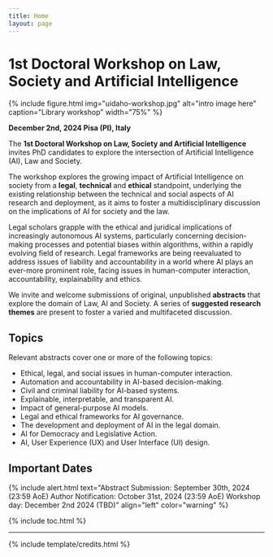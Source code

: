 ```yaml
---
title: Home
layout: page
---
```


# 1st Doctoral Workshop on Law, Society and Artificial Intelligence

{% include figure.html img="uidaho-workshop.jpg" alt="intro image here" caption="Library workshop" width="75%" %}


**December 2nd, 2024
Pisa (PI), Italy**


The **1st Doctoral Workshop on Law, Society and Artificial Intelligence** invites PhD candidates to explore the intersection of Artificial Intelligence (AI), Law and Society. 

The workshop explores the growing impact of Artificial Intelligence on society from a **legal**, **technical** and **ethical** standpoint, underlying the existing relationship between the technical and social aspects of AI research and deployment, as it aims to foster a multidisciplinary discussion on the implications of AI for society and the law.

Legal scholars grapple with the ethical and juridical implications of increasingly autonomous AI systems, particularly concerning decision-making processes and potential biases within algorithms, within a rapidly evolving field of research. Legal frameworks are being reevaluated to address issues of liability and accountability in a world where AI plays an ever-more prominent role, facing issues in human-computer interaction, accountability, explainability and ethics.
 
We invite and welcome submissions of original, unpublished **abstracts** that explore the domain of Law, AI and Society. A series of **suggested research themes** are present to foster a varied and multifaceted discussion.


## Topics 
Relevant abstracts cover one or more of the following topics:
- Ethical, legal, and social issues in human-computer interaction.
- Automation and accountability in AI-based decision-making.
- Civil and criminal liability for AI-based systems.
- Explainable, interpretable, and transparent AI.
- Impact of general-purpose AI models.
- Legal and ethical frameworks for AI governance. 
- The development and deployment of AI in the legal domain.
- AI for Democracy and Legislative Action.
- AI, User Experience (UX) and User Interface (UI) design.

## Important Dates
{% include alert.html text="Abstract Submission: September 30th, 2024 (23:59 AoE)
Author Notification: October 31st, 2024 (23:59 AoE)
Workshop day: December 2nd 2024 (TBD)" align="left" color="warning" %}




{% include toc.html %}

------

{% include template/credits.html %}
